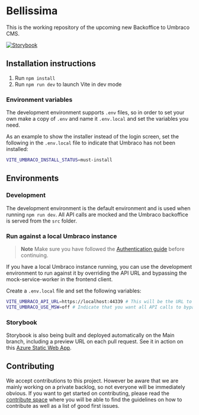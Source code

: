 # Bellissima

This is the working repository of the upcoming new Backoffice to Umbraco CMS.

[![Storybook](https://github.com/umbraco/Umbraco.CMS.Backoffice/actions/workflows/azure-static-web-apps-ambitious-stone-0033b3603.yml/badge.svg)](https://github.com/umbraco/Umbraco.CMS.Backoffice/actions/workflows/azure-static-web-apps-ambitious-stone-0033b3603.yml)

## Installation instructions

1. Run `npm install`
2. Run `npm run dev` to launch Vite in dev mode

### Environment variables

The development environment supports `.env` files, so in order to set your own make a copy
of `.env` and name it `.env.local` and set the variables you need.

As an example to show the installer instead of the login screen, set the following
in the `.env.local` file to indicate that Umbraco has not been installed:

```bash
VITE_UMBRACO_INSTALL_STATUS=must-install
```

## Environments

### Development

The development environment is the default environment and is used when running `npm run dev`. All API calls are mocked and the Umbraco backoffice is served from the `src` folder.

### Run against a local Umbraco instance

> **Note**
> Make sure you have followed the [Authentication guide](../docs/authentication.md) before continuing.

If you have a local Umbraco instance running, you can use the development environment to run against it by overriding the API URL and bypassing the mock-service-worker in the frontend client.

Create a `.env.local` file and set the following variables:

```bash
VITE_UMBRACO_API_URL=https://localhost:44339 # This will be the URL to your Umbraco instance
VITE_UMBRACO_USE_MSW=off # Indicate that you want all API calls to bypass MSW (mock-service-worker)
```

### Storybook

Storybook is also being built and deployed automatically on the Main branch, including a preview URL on each pull request. See it in action on this [Azure Static Web App](https://ambitious-stone-0033b3603.1.azurestaticapps.net/).

## Contributing

We accept contributions to this project. However be aware that we are mainly working on a private backlog, so not everyone will be immediately obvious. If you want to get started on contributing, please read the [contribute space](https://github.com/umbraco/Umbraco.CMS.Backoffice/contribute) where you will be able to find the guidelines on how to contribute as well as a list of good first issues.
